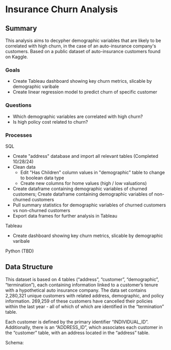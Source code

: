 # Insurance Churn Analysis
## Summary
This analysis aims to decypher demographic variables that are likely to be correlated with high churn, in the case of an auto-insurance company's customers. Based on a public dataset of auto-insurance customers found on Kaggle.

### Goals
- Create Tableau dashboard showing key churn metrics, slicable by demographic varibale
- Create linear regression model to predict churn of specific customer

### Questions
- Which demographic variables are correlated with high churn?
- Is high policy cost related to churn?

### Processes
SQL
- Create "address" database and import all relevant tables (Completed 10/28/24)
- Clean data
  - Edit "Has Children" column values in "demographic" table to change to boolean data type
  - Create new columns for home values (high / low valuations)
- Create dataframe containing demographic variables of churned customers; Create dataframe containing demographic variables of non-churned customers
- Pull summary statistics for demographic variables of churned customers vs non-churned customers
- Export data frames for further analysis in Tableau

Tableau
- Create dashboard showing key churn metrics, slicable by demographic varibale

Python (TBD)


## Data Structure
This dataset is based on 4 tables (“address”, “customer”, “demographic”, “termination”), each containing information linked to a customer’s tenure with a hypothetical auto insurance company. The data set contains 2,280,321 unique customers with related address, demographic, and policy information. 269,259 of these customers have cancelled their policies within the last year - all of which of which are identified in the “termination” table.


Each customer is defined by the primary identifier “INDIVIDUAL_ID”. Additionally, there is an “ADDRESS_ID”, which associates each customer in the “customer” table, with an address located in the “address” table.

Schema:


